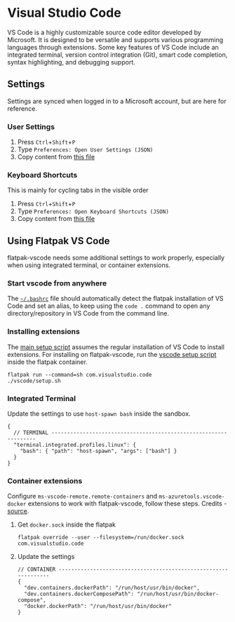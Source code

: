 # Visual Studio Code

VS Code is a highly customizable source code editor developed by Microsoft. It is designed to be versatile and supports various programming languages through extensions. Some key features of VS Code include an integrated terminal, version control integration (Git), smart code completion, syntax highlighting, and debugging support.

## Settings

Settings are synced when logged in to a Microsoft account, but are here for reference.

### User Settings

1. Press `Ctrl`+`Shift`+`P`
2. Type `Preferences: Open User Settings (JSON)`
3. Copy content from [this file](settings.jsonc)

### Keyboard Shortcuts

This is mainly for cycling tabs in the visible order

1. Press `Ctrl`+`Shift`+`P`
2. Type `Preferences: Open Keyboard Shortcuts (JSON)`
3. Copy content from [this file](keyboardShortcuts.jsonc)

## Using Flatpak VS Code

flatpak-vscode needs some additional settings to work properly, especially when using integrated terminal, or container extensions.

### Start vscode from anywhere

The [`~/.bashrc`](../bash/.bashrc) file should automatically detect the flatpak installation of VS Code and set an alias, to keep using the `code .` command to open any directory/repository in VS Code from the command line.

### Installing extensions

The [main setup script](../setup.sh) assumes the regular installation of VS Code to install extensions. For installing on flatpak-vscode, run the [vscode setup script](setup.sh) inside the flatpak container.

```shell
flatpak run --command=sh com.visualstudio.code
./vscode/setup.sh
```

### Integrated Terminal

Update the settings to use `host-spawn bash` inside the sandbox.

```jsonc
{
  // TERMINAL -----------------------------------------------------------------
  "terminal.integrated.profiles.linux": {
    "bash": { "path": "host-spawn", "args": ["bash"] }
  }
}
```

### Container extensions

Configure `ms-vscode-remote.remote-containers` and `ms-azuretools.vscode-docker` extensions to work with flatpak-vscode, follow these steps. Credits - [source](https://github.com/flathub/com.visualstudio.code/issues/55#issuecomment-1409226145).

1. Get `docker.sock` inside the flatpak

   ```shell
   flatpak override --user --filesystem=/run/docker.sock com.visualstudio.code
   ```

2. Update the settings

   ```jsonc
   // CONTAINER ----------------------------------------------------------------
   {
     "dev.containers.dockerPath": "/run/host/usr/bin/docker",
     "dev.containers.dockerComposePath": "/run/host/usr/bin/docker-compose",
     "docker.dockerPath": "/run/host/usr/bin/docker"
   }
   ```
